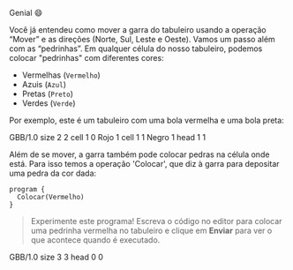 Genial :smile:

Você já entendeu como mover a garra do tabuleiro usando a operação “Mover” e as direções (Norte, Sul, Leste e Oeste). Vamos um passo além com as “pedrinhas”. Em qualquer célula do nosso tabuleiro, podemos colocar "pedrinhas" com diferentes cores:

 * Vermelhas (`Vermelho`)
 * Azuis (`Azul`)
 * Pretas (`Preto`)
 * Verdes (`Verde`)

Por exemplo, este é um tabuleiro com uma bola vermelha e uma bola preta:


<gs-board>
  GBB/1.0
    size 2 2
    cell 1 0 Rojo 1
    cell 1 1 Negro 1
    head 1 1
</gs-board>



Além de se mover, a garra também pode colocar pedras na célula onde está. Para isso temos a operação 'Colocar', que diz à garra para depositar uma pedra da cor dada:

```gobstones
program {
  Colocar(Vermelho)    
}
```


> Experimente este programa! Escreva o código no editor para colocar uma pedrinha vermelha no tabuleiro e clique em **Enviar** para ver o que acontece quando é executado.

<gs-board>
  GBB/1.0
    size 3 3
    head 0 0
</gs-board>

